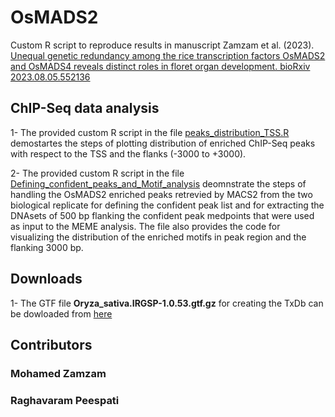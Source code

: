 # OsMADS2
Custom R script to reproduce results in manuscript Zamzam et al. (2023). [Unequal genetic redundancy among the rice transcription factors OsMADS2 and OsMADS4 reveals distinct roles in floret organ development. bioRxiv 2023.08.05.552136](https://doi.org/10.1101/2023.08.05.552136)
## ChIP-Seq data analysis
1- The provided custom R script in the file [peaks_distribution_TSS.R](https://github.com/MohamedMZamzam/OsMADS2/blob/main/peaks_distribution_TSS.R) demostartes the steps of plotting distribution of enriched ChIP-Seq peaks with respect to the TSS and the flanks (-3000 to +3000).

2- The provided custom R script in the file [Defining_confident_peaks_and_Motif_analysis](https://github.com/MohamedMZamzam/OsMADS2/blob/main/Defining_confident_peaks_and_Motif_analysis.R) deomnstrate the steps of handling the OsMADS2 enriched peaks retrevied  by MACS2 from the two biological replicate for defining the confident peak list and for extracting the DNAsets of 500 bp flanking the confident peak medpoints that were used as input to the MEME analysis. The file also provides the code for visualizing the distribution of the enriched motifs in peak region and the flanking 3000 bp.



## Downloads
1- The GTF file <b>Oryza_sativa.IRGSP-1.0.53.gtf.gz</b> for creating the TxDb can be dowloaded from [here](https://plants.ensembl.org/info/data/ftp/index.html)



## Contributors
### Mohamed Zamzam
### Raghavaram Peespati 
